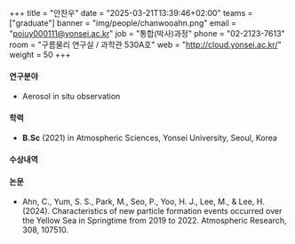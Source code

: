 ﻿+++
title = "안찬우"
date = "2025-03-21T13:39:46+02:00"
teams = ["graduate"]
banner = "img/people/chanwooahn.png"
email = "poiuy000111@yonsei.ac.kr"
job = "통합(박사)과정"
phone = "02-2123-7613"
room = "구름물리 연구실 / 과학관 530A호"
web = "http://cloud.yonsei.ac.kr/"
weight = 50
+++

#### 연구분야
+ Aerosol in situ observation


#### 학력
 + **B.Sc** (2021) in Atmospheric Sciences, Yonsei University, Seoul, Korea

#### 수상내역

#### 논문
 + Ahn, C., Yum, S. S., Park, M., Seo, P., Yoo, H. J., Lee, M., & Lee, H. (2024). Characteristics of new particle formation events occurred over the Yellow Sea in Springtime from 2019 to 2022. Atmospheric Research, 308, 107510.
